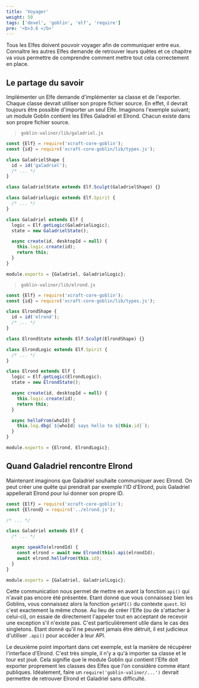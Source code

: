```yaml
---
title: 'Voyager'
weight: 50
tags: ['devel', 'goblin', 'elf', 'require']
pre: '<b>3.6 </b>'
---
```


Tous les Elfes doivent pouvoir voyager afin de communiquer entre eux. Connaître
les autres Elfes demande de retrouver leurs quêtes et ce chapitre va vous
permettre de comprendre comment mettre tout cela correctement en place.

## Le partage du savoir

Implémenter un Elfe demande d'implémenter sa classe et de l'exporter. Chaque
classe devrait utiliser son propre fichier source. En effet, il devrait toujours
être possible d'importer un seul Elfe. Imaginons l'exemple suivant; un module
Goblin contient les Elfes Galadriel et Elrond. Chacun existe dans son propre
fichier source.

> `goblin-valinor/lib/galadriel.js`

```js
const {Elf} = require('xcraft-core-goblin');
const {id} = require('xcraft-core-goblin/lib/types.js');

class GaladrielShape {
  id = id('galadriel');
  /* ... */
}

class GaladrielState extends Elf.Sculpt(GaladrielShape) {}

class GaladrielLogic extends Elf.Spirit {
  /* ... */
}

class Galadriel extends Elf {
  logic = Elf.getLogic(GaladrielLogic);
  state = new GaladrielState();

  async create(id, desktopId = null) {
    this.logic.create(id);
    return this;
  }
}

module.exports = {Galadriel, GaladrielLogic};
```

> `goblin-valinor/lib/elrond.js`

```js
const {Elf} = require('xcraft-core-goblin');
const {id} = require('xcraft-core-goblin/lib/types.js');

class ElrondShape {
  id = id('elrond');
  /* ... */
}

class ElrondState extends Elf.Sculpt(ElrondShape) {}

class ElrondLogic extends Elf.Spirit {
  /* ... */
}

class Elrond extends Elf {
  logic = Elf.getLogic(ElrondLogic);
  state = new ElrondState();

  async create(id, desktopId = null) {
    this.logic.create(id);
    return this;
  }

  async helloFrom(whoId) {
    this.log.dbg(`${whoId} says hello to ${this.id}`);
  }
}

module.exports = {Elrond, ElrondLogic};
```

## Quand Galadriel rencontre Elrond

Maintenant imaginons que Galadriel souhaite communiquer avec Elrond. On peut
créer une quête qui prendrait par exemple l'ID d'Elrond, puis Galadriel
appellerait Elrond pour lui donner son propre ID.

```js
const {Elf} = require('xcraft-core-goblin');
const {Elrond} = require('../elrond.js');

/* ... */

class Galadriel extends Elf {
  /* ... */

  async speakTo(elrondId) {
    const elrond = await new Elrond(this).api(elrondId);
    await elrond.helloFrom(this.id);
  }
}

module.exports = {Galadriel, GaladrielLogic};
```

Cette communication nous permet de mettre en avant la fonction `api()` qui
n'avait pas encore été présentée. Etant donné que vous connaissez bien les
Goblins, vous connaissez alors la fonction `getAPI()` du contexte `quest`. Ici
c'est exactement la même chose. Au lieu de créer l'Elfe (ou de s'attacher à
celui-ci), on essaie de directement l'appeler tout en acceptant de recevoir une
exception s'il n'existe pas. C'est particulièrement utile dans le cas des
singletons. Etant donné qu'il ne peuvent jamais être détruit, il est judicieux
d'utiliser `.api()` pour accéder à leur API.

Le deuxième point important dans cet exemple, est la manière de récupérer
l'interface d'Elrond. C'est très simple, il n'y a qu'à importer sa classe et le
tour est joué. Cela signifie que le module Goblin qui contient l'Elfe doit
exporter proprement les classes des Elfes que l'on considère comme étant
publiques. Idéalement, faire un `require('goblin-valinor/...')` devrait
permettre de retrouver Elrond et Galadriel sans difficulté.
